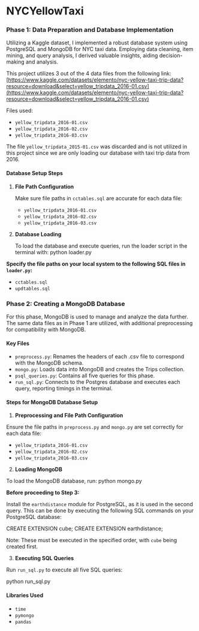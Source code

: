 # NYCYellowTaxi

### Phase 1: Data Preparation and Database Implementation

Utilizing a Kaggle dataset, I implemented a robust database system using PostgreSQL and MongoDB for NYC taxi data. Employing data cleaning, item mining, and query analysis, I derived valuable insights, aiding decision-making and analysis.

This project utilizes 3 out of the 4 data files from the following link:
[https://www.kaggle.com/datasets/elemento/nyc-yellow-taxi-trip-data?resource=download&select=yellow_tripdata_2016-01.csv](https://www.kaggle.com/datasets/elemento/nyc-yellow-taxi-trip-data?resource=download&select=yellow_tripdata_2016-01.csv)

Files used:
- `yellow_tripdata_2016-01.csv`
- `yellow_tripdata_2016-02.csv`
- `yellow_tripdata_2016-03.csv`

The file `yellow_tripdata_2015-01.csv` was discarded and is not utilized in this project since we are only loading our database with taxi trip data from 2016.

#### Database Setup Steps
1. **File Path Configuration**
   
   Make sure file paths in `cctables.sql` are accurate for each data file:
   
   - `yellow_tripdata_2016-01.csv`
   - `yellow_tripdata_2016-02.csv`
   - `yellow_tripdata_2016-03.csv`
   
2. **Database Loading**
   
   To load the database and execute queries, run the loader script in the terminal with:
   python loader.py
   
**Specify the file paths on your local system to the following SQL files in `loader.py`:**
- `cctables.sql`
- `updtables.sql`


### Phase 2: Creating a MongoDB Database

For this phase, MongoDB is used to manage and analyze the data further. The same data files as in Phase 1 are utilized, with additional preprocessing for compatibility with MongoDB.

#### Key Files
- `preprocess.py`: Renames the headers of each .csv file to correspond with the MongoDB schema.
- `mongo.py`: Loads data into MongoDB and creates the Trips collection.
- `psql_queries.py`: Contains all five queries for this phase.
- `run_sql.py`: Connects to the Postgres database and executes each query, reporting timings in the terminal.

#### Steps for MongoDB Database Setup
1. **Preprocessing and File Path Configuration**

Ensure the file paths in `preprocess.py` and `mongo.py` are set correctly for each data file:

- `yellow_tripdata_2016-01.csv`
- `yellow_tripdata_2016-02.csv`
- `yellow_tripdata_2016-03.csv`

2. **Loading MongoDB**

To load the MongoDB database, run:
python mongo.py


**Before proceeding to Step 3:**

Install the `earthdistance` module for PostgreSQL, as it is used in the second query. This can be done by executing the following SQL commands on your PostgreSQL database:

CREATE EXTENSION cube;
CREATE EXTENSION earthdistance;


Note: These must be executed in the specified order, with `cube` being created first.

3. **Executing SQL Queries**

Run `run_sql.py` to execute all five SQL queries:

python run_sql.py


#### Libraries Used
- `time`
- `pymongo`
- `pandas`
